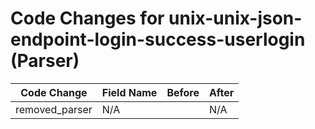 # Code Changes for unix-unix-json-endpoint-login-success-userlogin (Parser)

| Code Change | Field Name | Before | After |
|-------------|------------|--------|-------|
| removed_parser | N/A |  | N/A |